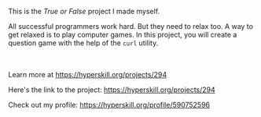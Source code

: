 This is the *True or False* project I made myself.


<p>All successful programmers work hard. But they need to relax too. A way to get relaxed is to play computer games. In this project, you will create a question game with the help of the <code>curl</code> utility.</p><br/><br/>Learn more at <a href="https://hyperskill.org/projects/294?utm_source=ide&utm_medium=ide&utm_campaign=ide&utm_content=project-card">https://hyperskill.org/projects/294</a>

Here's the link to the project: https://hyperskill.org/projects/294

Check out my profile: https://hyperskill.org/profile/590752596
